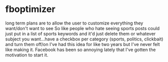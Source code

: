 # fboptimizer
long term plans are to allow the user to customize everything they want/don't want to see
So like people who hate seeing sports posts could just put in a list of sports keywords and it'd just delete them
or whatever subject you want...have a checkbox per category (sports, politics, clickbait) and turn them off/on
I've had this idea for like two years but I've never felt like making it. Facebook has been so annoying lately that I've gotten the motivation to start it.
